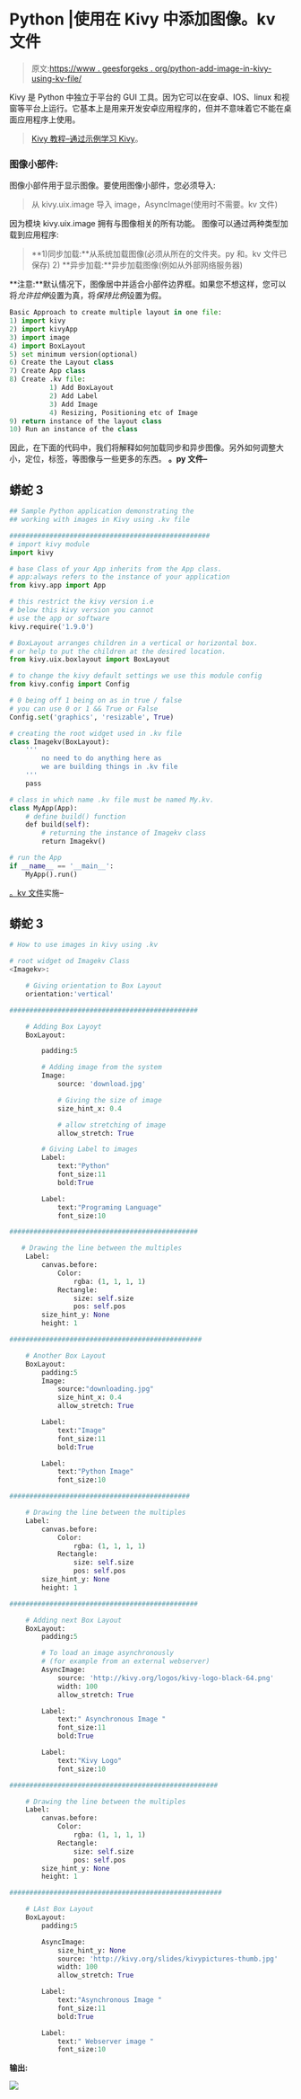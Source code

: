 # Python |使用在 Kivy 中添加图像。kv 文件

> 原文:[https://www . geesforgeks . org/python-add-image-in-kivy-using-kv-file/](https://www.geeksforgeeks.org/python-adding-image-in-kivy-using-kv-file/)

Kivy 是 Python 中独立于平台的 GUI 工具。因为它可以在安卓、IOS、linux 和视窗等平台上运行。它基本上是用来开发安卓应用程序的，但并不意味着它不能在桌面应用程序上使用。

> [Kivy 教程–通过示例学习 Kivy](https://www.geeksforgeeks.org/kivy-tutorial/)。

### 图像小部件:

图像小部件用于显示图像。要使用图像小部件，您必须导入:

> 从 kivy.uix.image 导入 image，AsyncImage(使用时不需要。kv 文件)

因为模块 kivy.uix.image 拥有与图像相关的所有功能。
图像可以通过两种类型加载到应用程序:

> **1)同步加载:**从系统加载图像(必须从所在的文件夹。py 和。kv 文件已保存)
> 2) **异步加载:**异步加载图像(例如从外部网络服务器)

**注意:**默认情况下，图像居中并适合小部件边界框。如果您不想这样，您可以将*允许拉伸*设置为真，将*保持比例*设置为假。

```py
Basic Approach to create multiple layout in one file:
1) import kivy
2) import kivyApp
3) import image
4) import BoxLayout
5) set minimum version(optional)
6) Create the Layout class
7) Create App class
8) Create .kv file:
          1) Add BoxLayout
          2) Add Label
          3) Add Image
          4) Resizing, Positioning etc of Image 
9) return instance of the layout class
10) Run an instance of the class
```

因此，在下面的代码中，我们将解释如何加载同步和异步图像。另外如何调整大小，定位，标签，等图像与一些更多的东西。
**。py 文件–**

## 蟒蛇 3

```py
## Sample Python application demonstrating the 
## working with images in Kivy using .kv file 

##################################################
# import kivy module   
import kivy 

# base Class of your App inherits from the App class.   
# app:always refers to the instance of your application  
from kivy.app import App

# this restrict the kivy version i.e 
# below this kivy version you cannot 
# use the app or software 
kivy.require('1.9.0')

# BoxLayout arranges children in a vertical or horizontal box.
# or help to put the children at the desired location.
from kivy.uix.boxlayout import BoxLayout

# to change the kivy default settings we use this module config
from kivy.config import Config

# 0 being off 1 being on as in true / false
# you can use 0 or 1 && True or False
Config.set('graphics', 'resizable', True)

# creating the root widget used in .kv file
class Imagekv(BoxLayout):
    '''
        no need to do anything here as
        we are building things in .kv file
    '''
    pass

# class in which name .kv file must be named My.kv.
class MyApp(App):
    # define build() function
    def build(self):
        # returning the instance of Imagekv class
        return Imagekv()

# run the App
if __name__ == '__main__':
    MyApp().run()
```

[。kv 文件](https://www.geeksforgeeks.org/python-kivy-kv-file/)实施–

## 蟒蛇 3

```py
# How to use images in kivy using .kv

# root widget od Imagekv Class
<Imagekv>:

    # Giving orientation to Box Layout
    orientation:'vertical'

###############################################

    # Adding Box Layoyt
    BoxLayout:

        padding:5

        # Adding image from the system
        Image:
            source: 'download.jpg'

            # Giving the size of image
            size_hint_x: 0.4

            # allow stretching of image
            allow_stretch: True

        # Giving Label to images
        Label:
            text:"Python"
            font_size:11
            bold:True

        Label:
            text:"Programing Language"
            font_size:10

###############################################

   # Drawing the line between the multiples
    Label:
        canvas.before:
            Color:
                rgba: (1, 1, 1, 1)
            Rectangle:
                size: self.size
                pos: self.pos
        size_hint_y: None
        height: 1

################################################

    # Another Box Layout
    BoxLayout:
        padding:5
        Image:
            source:"downloading.jpg"
            size_hint_x: 0.4
            allow_stretch: True

        Label:
            text:"Image"
            font_size:11
            bold:True

        Label:
            text:"Python Image"
            font_size:10

#############################################

    # Drawing the line between the multiples
    Label:
        canvas.before:
            Color:
                rgba: (1, 1, 1, 1)
            Rectangle:
                size: self.size
                pos: self.pos
        size_hint_y: None
        height: 1

###############################################

    # Adding next Box Layout
    BoxLayout:
        padding:5

        # To load an image asynchronously
        # (for example from an external webserver)
        AsyncImage:
            source: 'http://kivy.org/logos/kivy-logo-black-64.png'
            width: 100
            allow_stretch: True

        Label:
            text:" Asynchronous Image "
            font_size:11
            bold:True

        Label:
            text:"Kivy Logo"
            font_size:10

####################################################

    # Drawing the line between the multiples
    Label:
        canvas.before:
            Color:
                rgba: (1, 1, 1, 1)
            Rectangle:
                size: self.size
                pos: self.pos
        size_hint_y: None
        height: 1

#####################################################

    # LAst Box Layout
    BoxLayout:
        padding:5

        AsyncImage:
            size_hint_y: None
            source: 'http://kivy.org/slides/kivypictures-thumb.jpg'
            width: 100
            allow_stretch: True

        Label:
            text:"Asynchronous Image "
            font_size:11
            bold:True

        Label:
            text:" Webserver image "
            font_size:10
```

**输出:**

![](img/96749adf4c806f9be6b3b1741114fabe.png)